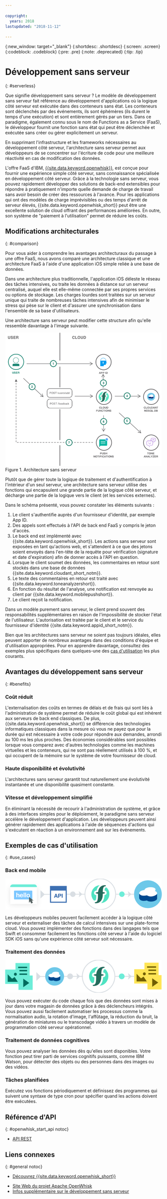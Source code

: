 ```yaml
---

copyright:
  years: 2018
lastupdated: "2018-11-12"

---
```


{:new_window: target="_blank"}
{:shortdesc: .shortdesc}
{:screen: .screen}
{:codeblock: .codeblock}
{:pre: .pre}
{:note: .deprecated}
{:tip: .tip}

# Développement sans serveur
{: #serverless}

Que signifie développement sans serveur ? Le modèle de développement sans serveur fait référence au développement d'applications où la logique côté serveur est exécutée dans des conteneurs sans état. Les conteneurs sont déclenchés par des événements, ils sont éphémères (ils durent le temps d'une exécution) et sont entièrement gérés par un tiers. Dans ce paradigme, également connu sous le nom de Functions as a Service (FaaS), le développeur fournit une fonction sans état qui peut être déclenchée et exécutée sans créer ou gérer explicitement un serveur.

En supprimant l'infrastructure et les frameworks nécessaires au développement côté serveur, l'architecture sans serveur permet aux développeurs de se concentrer sur l'écriture de code pour une meilleure réactivité en cas de modification des données. 

L'offre FaaS d'IBM, [{{site.data.keyword.openwhisk}}](https://console.bluemix.net/openwhisk/), est conçue pour fournir une expérience simple côté serveur, sans connaissance spécialisée en développement côté serveur. Grâce à la technologie sans serveur, vous pouvez rapidement développer des solutions de back-end extensibles pour répondre à pratiquement n'importe quelle demande de charge de travail sans avoir besoin de créer des ressources à l'avance. Pour les applications qui ont des modèles de charge imprévisibles ou des temps d'arrêt de serveur élevés, {{site.data.keyword.openwhisk_short}} peut être une excellente solution de cloud offrant des performances améliorées. En outre, son système de "paiement à l'utilisation" permet de réduire les coûts.

## Modifications architecturales
{: #comparison}

Pour vous aider à comprendre les avantages architecturaux du passage à une offre FaaS, nous avons comparé une architecture classique et une architecture FaaS à l'aide d'une application iOS simple reliée à une base de données.

Dans une architecture plus traditionnelle, l'application iOS déleste le réseau des tâches intensives, ou traite les données à distance sur un serveur centralisé, auquel elle est elle-même connectée par ses propres services ou options de stockage. Les charges lourdes sont traitées sur un serveur unique qui traite de nombreuses tâches intensives afin de minimiser le stress qui pèse sur le client et d'assurer une synchronisation dans l'ensemble de sa base d'utilisateurs.

Une architecture sans serveur peut modifier cette structure afin qu'elle ressemble davantage à l'image suivante.

![](./images/Architecture.png) Figure 1. Architecture sans serveur

Plutôt que de gérer toute la logique de traitement et d'authentification à l'intérieur d'un seul serveur, une architecture sans serveur utilise des fonctions qui encapsulent une grande partie de la logique côté serveur, et décharge une partie de la logique vers le client (et les services externes).

Dans le schéma présenté, vous pouvez constater les éléments suivants :

1. Le client s'authentifie auprès d'un fournisseur d'identité, par exemple App ID.
2. Des appels sont effectués à l'API de back end FaaS y compris le jeton d'accès.
3. Le back end est implémenté avec {{site.data.keyword.openwhisk_short}}. Les actions sans serveur sont exposées en tant qu'actions web, et s'attendent à ce que des jetons soient envoyés dans l'en-tête de la requête pour vérification (signature et date d'expiration) afin de donner accès à l'API en question.
4. Lorsque le client soumet des données, les commentaires en retour sont stockés dans une base de données {{site.data.keyword.cloudant_short_notm}}.
5. Le texte des commentaires en retour est traité avec {{site.data.keyword.toneanalyzershort}}.
6. En fonction du résultat de l'analyse, une notification est renvoyée au client par {{site.data.keyword.mobilepushshort}}.
7. Le client reçoit la notification.

Dans un modèle purement sans serveur, le client prend souvent des responsabilités supplémentaires en raison de l'impossibilité de stocker l'état de l'utilisateur. L'autorisation est traitée par le client et le service du fournisseur d'identité {{site.data.keyword.appid_short_notm}}.

Bien que les architectures sans serveur ne soient pas toujours idéales, elles peuvent apporter de nombreux avantages dans des conditions d'équipe et d'utilisation appropriées. Pour en apprendre davantage, consultez des exemples plus spécifiques dans quelques-une des [cas d'utilisation](#use_cases) les plus courants.

## Avantages du développement sans serveur
{: #benefits}

### Coût réduit

L'externalisation des coûts en termes de délais et de frais qui sont liés à l'administration de système permet de réduire le coût global qui est inhérent aux serveurs de back end classiques. De plus, {{site.data.keyword.openwhisk_short}} se différencie des technologies informatiques classiques dans la mesure où vous ne payez que pour la durée qui est nécessaire à votre code pour répondre aux demandes, arrondi au 100 ms les plus proches. Des économies considérables sont possibles lorsque vous comparez avec d'autres technologies comme les machines virtuelles et les conteneurs, qui ne sont pas réellement utilisés à 100 %, et qui occupent de la mémoire sur le système de votre fournisseur de cloud.

### Haute disponibilité et évolutivité

L'architectures sans serveur garantit tout naturellement une évolutivité instantanée et une disponibilité quasiment constante.

### Vitesse et développement simplifié

En éliminant la nécessité de recourir à l'administration de système, et grâce à des interfaces simples pour le déploiement, le paradigme sans serveur accélère le développement d'application. Les développeurs peuvent ainsi générer rapidement des applications à l'aide de séquences d'actions qui s'exécutent en réaction à un environnement axé sur les événements.

## Exemples de cas d'utilisation
{: #use_cases}

### Back end mobile
![](./images/cloud-functions-rest-api-trigger.png)

Les développeurs mobiles peuvent facilement accéder à la logique côté serveur et externaliser des tâches de calcul intensives sur une plate-forme cloud. Vous pouvez implémenter des fonctions dans des langages tels que Swift et consommer facilement les fonctions côté serveur à l'aide du logiciel SDK iOS sans qu'une expérience côté serveur soit nécessaire.

### Traitement des données

![](./images/cloud-functions-cloudant-trigger.png)

Vous pouvez exécuter du code chaque fois que des données sont mises à jour dans votre magasin de données grâce à des déclencheurs intégrés. Vous pouvez aussi facilement automatiser les processus comme la normalisation audio, la rotation d'image, l'affûtage, la réduction du bruit, la génération de miniatures ou le transcodage vidéo à travers un modèle de programmation côté serveur opérationnel.

### Traitement de données cognitives

Vous pouvez analyser les données dès qu'elles sont disponibles. Votre fonction peut tirer parti de services cognitifs puissants, comme IBM Watson, pour détecter des objets ou des personnes dans des images ou des vidéos.

### Tâches planifiées

Exécutez vos fonctions périodiquement et définissez des programmes qui suivent une syntaxe de type cron pour spécifier quand les actions doivent être exécutées.

## Référence d'API
{: #openwhisk_start_api notoc}

<!-- * [REST API Documentation](./openwhisk_reference.html#openwhisk_ref_restapi)-->
* [API REST](https://console.{DomainName}/apidocs/98)

## Liens connexes
{: #general notoc}

* [Découvrez {{site.data.keyword.openwhisk_short}}](http://www.ibm.com/cloud-computing/bluemix/openwhisk/)
<!-- redirects to link above * [{{site.data.keyword.openwhisk_short}} on IBM developerWorks](https://developer.ibm.com/openwhisk/)-->
* [Site Web du projet Apache OpenWhisk](http://openwhisk.org)
* [Infos supplémentaire sur le développement sans serveur](https://martinfowler.com/articles/serverless.html)
